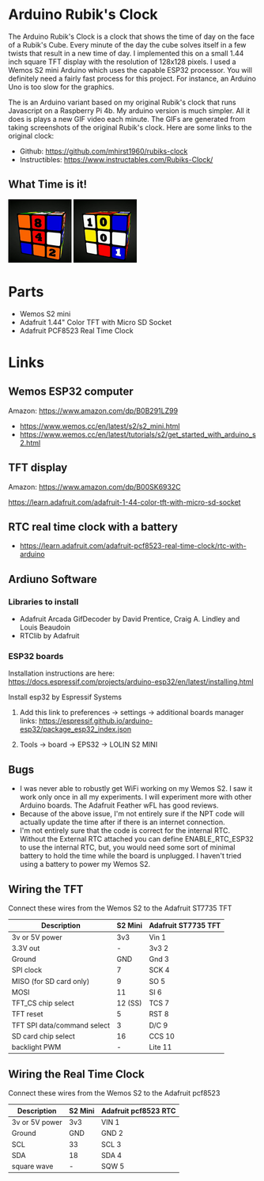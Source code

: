 # Arduino Rubik's Clock

The Arduino Rubik's Clock is a clock that shows the time of day on the face of a Rubik's Cube.  Every minute of the day the cube solves itself in a few twists that result in a new time of day.  I implemented this on a small 1.44 inch square TFT display with the resolution of 128x128 pixels.  I used a Wemos S2 mini Arduino which uses the capable ESP32 processor.  You will definitely need a fairly fast process for this project.  For instance, an Arduino Uno is too slow for the graphics.

The is an Arduino variant based on my original Rubik's clock that runs Javascript on a Raspberry Pi 4b.  My arduino version is much simpler.  All it does is plays a new GIF video each minute.  The GIFs are generated from taking screenshots of the original Rubik's clock.  Here are some links to the original clock:

- Github: https://github.com/mhirst1960/rubiks-clock
- Instructibles: https://www.instructables.com/Rubiks-Clock/

## What Time is it!

![Alt Text](sdcard_files/12hourclock-128x128/rubiks-clock-0843.gif "The time is 08:43")
![Alt Text](sdcard_files/12hourclock-128x128/rubiks-clock-1002.gif "The time is 10:02")


# Parts

- Wemos S2 mini 
- Adafruit 1.44" Color TFT with Micro SD Socket
- Adafruit PCF8523 Real Time Clock

# Links

## Wemos ESP32 computer

Amazon: https://www.amazon.com/dp/B0B291LZ99

- https://www.wemos.cc/en/latest/s2/s2_mini.html
- https://www.wemos.cc/en/latest/tutorials/s2/get_started_with_arduino_s2.html

## TFT display

Amazon: https://www.amazon.com/dp/B00SK6932C

https://learn.adafruit.com/adafruit-1-44-color-tft-with-micro-sd-socket

## RTC real time clock with a battery

- https://learn.adafruit.com/adafruit-pcf8523-real-time-clock/rtc-with-arduino

## Ardiuno Software

### Libraries to install

- Adafruit Arcada GifDecoder by David Prentice, Craig A. Lindley and Louis Beaudoin
- RTClib by Adafruit

### ESP32 boards

Installation instructions are here:
    https://docs.espressif.com/projects/arduino-esp32/en/latest/installing.html

Install esp32 by Espressif Systems
1. Add this link to preferences -> settings -> additional boards manager links:
  https://espressif.github.io/arduino-esp32/package_esp32_index.json

2. Tools -> board -> EPS32 -> LOLIN S2 MINI

## Bugs
- I was never able to robustly get WiFi working on my Wemos S2.  I saw it work only once in all my experiments.  I will experiment more with other Arduino boards.  The Adafruit Feather wFL has good reviews.
- Because of the above issue, I'm not entirely sure if the NPT code will actually update the time after if there is an internet connection.
- I'm not entirely sure that the code is correct for the internal RTC.  Without the External RTC attached you can define ENABLE_RTC_ESP32 to use the internal RTC, but, you would need some sort of minimal battery to hold the time while the board is unplugged.  I haven't tried using a battery to power my Wemos S2. 

## Wiring the TFT

Connect these wires from the Wemos S2 to the Adafruit ST7735 TFT

| Description                  | S2 Mini | Adafruit ST7735 TFT |
| ----                         | ------- | -------------- |
| 3v or 5V power               | 3v3     | Vin 1 |
| 3.3V out                     | -       | 3v3 2 |
| Ground                       | GND     | Gnd 3 |
| SPI clock                    | 7       | SCK 4 |
| MISO (for SD card only)      | 9       | SO 5 |
| MOSI                         | 11      | SI 6 |
| TFT_CS chip select           | 12 (SS) | TCS 7 |
| TFT reset                    | 5       | RST 8 |
| TFT SPI data/command select  | 3       | D/C 9 |
| SD card chip select          | 16      | CCS 10 |
| backlight PWM                | -       | Lite 11 |

## Wiring the Real Time Clock

Connect these wires from the Wemos S2 to the Adafruit pcf8523

| Description        | S2 Mini | Adafruit pcf8523 RTC |
| ----               | ------- | -------------- |
| 3v or 5V power     | 3v3     | VIN 1 |
| Ground             | GND     | GND 2 |
| SCL                | 33      | SCL 3 |
| SDA                | 18      | SDA 4 |
| square wave        | -       | SQW 5 |
